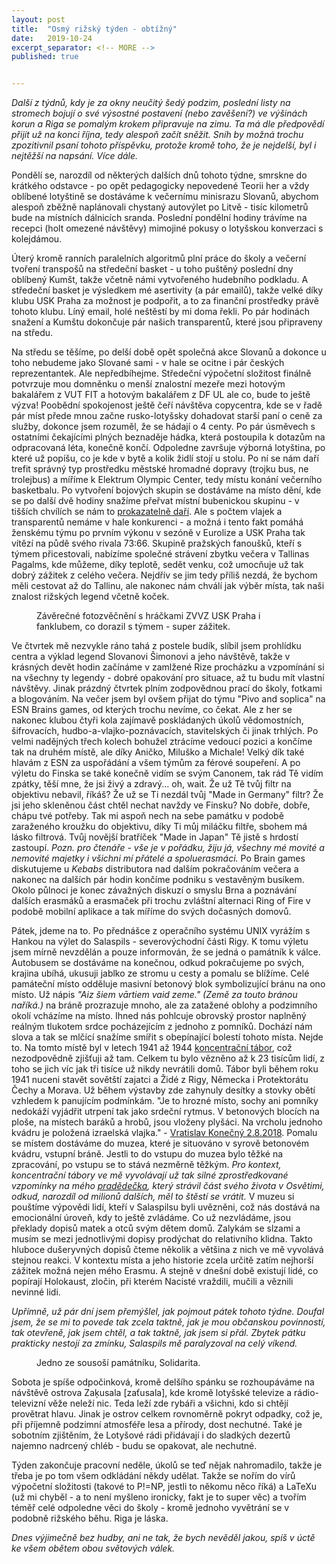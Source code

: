 ```yaml
---
layout: post
title:  "Osmý rižský týden - obtížný"
date:   2019-10-24
excerpt_separator: <!-- MORE -->
published: true


---
```


<p class="intro"><i><span class="dropcap">D</span>alší z týdnů, kdy je za okny neučitý šedý podzim, poslední listy na stromech bojují o své výsostné postavení (nebo zavěšení?) ve výšinách korun a Riga se pomalým krokem připravuje na zimu. Ta má dle předpovědí přijít už na konci října, tedy alespoň začít sněžit. Sníh by možná trochu zpozitivnil psaní tohoto příspěvku, protože kromě toho, že je nejdelší, byl i nejtěžší na napsání. Více dále.</i></p>
<!-- MORE -->

Pondělí se, narozdíl od některých dalších dnů tohoto týdne, smrskne do krátkého odstavce - po opět pedagogicky nepovedené Teorii her a vždy oblíbené lotyštině se dostáváme k večernímu minisrazu Slovanů, abychom alespoň zběžně naplánovali chystaný autovýlet po Litvě - tisíc kilometrů bude na místních dálnicích sranda. Poslední pondělní hodiny trávíme na recepci (holt omezené návštěvy) mimojiné pokusy o lotyšskou konverzaci s kolejdámou.   

Úterý kromě ranních paralelních algoritmů plní práce do školy a večerní tvoření transpošů na středeční basket - u toho puštěný poslední dny oblíbený Kumšt, takže včetně námi vytvořeného hudebního podkladu. A středeční basket je výsledkem mé asertivity (a pár emailů), takže velké díky klubu USK Praha za možnost je podpořit, a to za finanční prostředky právě tohoto klubu. Líný email, holé neštěstí by mi doma řekli. Po pár hodinách snažení a Kumštu dokončuje pár našich transparentů, které jsou připraveny na středu. 

Na středu se těšíme, po delší době opět společná akce Slovanů a dokonce u toho nebudeme jako Slované sami - v hale se ocitne i pár českých reprezentantek. Ale nepředbíhejme. Středeční výpočetní složitost finálně potvrzuje mou domněnku o menší znalostní mezeře mezi hotovým bakalářem z VUT FIT a hotovým bakalářem z DF UL ale co, bude to ještě výzva! Poobědní spokojenost ještě čeří návštěva copycentra, kde se v řadě pár míst přede mnou začne rusko-lotyšsky dohadovat starší paní o ceně za služby, dokonce jsem rozuměl, že se hádají o 4 centy. Po pár úsměvech s ostatními čekajícími plných beznaděje hádka, která postoupila k dotazům na odpracovaná léta, konečně končí.  Odpoledne završuje výborná lotyština, po které už popíšu, co je kde v bytě a kolik židlí stojí u stolu. Po ní se nám daří trefit správný typ prostředku městské hromadné dopravy (trojku bus, ne trolejbus) a míříme k Elektrum Olympic Center, tedy místu konání večerního basketbalu. Po vytvoření bojových skupin se dostáváme na místo dění, kde se po další dvě hodiny snažíme přeřvat místní bubenickou skupinu - v tišších chvílích se nám to [prokazatelně daří](https://www.youtube.com/watch?v=U1EBCbyMRzQ&feature=youtu.be). Ale s počtem vlajek a transparentů nemáme v hale konkurenci - a možná i tento fakt pomáhá ženskému týmu po prvním výkonu v sezóně v Eurolize a USK Praha tak vítězí na půdě svého rivala 73:66. Skupině pražských fanoušků, kteří s týmem přicestovali, nabízíme společné strávení zbytku večera v Tallinas Pagalms, kde můžeme, díky teplotě, sedět venku, což umocňuje už tak dobrý zážitek z celého večera. Nejdřív se jim tedy příliš nezdá, že bychom měli cestovat až do Tallinu, ale nakonec nám chválí jak výběr místa, tak naši znalost rižských legend včetně koček.

 <figure>
 <img src="{{ site.baseurl }}/assets/img/72307197_10156652036001526_2952714012258729984_o.jpg" alt="" class="img-center"> 
   <figcaption>Závěrečné fotozvěčnění s hráčkami ZVVZ USK Praha i fanklubem, co dorazil s týmem - super zážitek.</figcaption>
 </figure>

Ve čtvrtek mě nezvykle ráno tahá z postele budík, slíbil jsem prohlídku centra a výklad legend Slovanovi Šimonovi a jeho návštěvě, takže v krásných devět hodin začínáme v zamlžené Rize procházku a vzpomínání si na všechny ty legendy - dobré opakování pro situace, až tu budu mít vlastní návštěvy. Jinak prázdný čtvrtek plním zodpovědnou prací do školy, fotkami a blogováním. Na večer jsem byl ovšem přijat do týmu "Pivo and soplica" na ESN Brains games, od kterých trochu nevíme, co čekat. Ale z her se nakonec klubou čtyři kola zajímavě poskládaných úkolů vědomostních, šifrovacích, hudbo-a-vlajko-poznávacích, stavitelských či jinak trhlých. Po velmi nadějných třech kolech bohužel ztrácíme vedoucí pozici a končíme tak na druhém místě, ale díky Aničko, Miluško a Michale! Velký dík také hlavám z ESN za uspořádání a všem týmům za férové soupeření. A po výletu do Finska se také konečně vidím se svým Canonem, tak rád Tě vidím zpátky, těší mne, že jsi živý a zdravý... oh, wait. Že už Tě tvůj filtr na objektivu nebavil, říkáš? Že už se Ti nezdál tvůj "Made in Germany" filtr? Že jsi jeho skleněnou část chtěl nechat navždy ve Finsku? No dobře, dobře, chápu tvé potřeby. Tak mi aspoň nech na sebe památku v podobě zaraženého kroužku do objektivu, díky Ti můj miláčku filtře, sbohem má lásko filtrová. Tvůj novější bratříček "Made in Japan" Tě jistě s hrdostí zastoupí. _Pozn. pro čtenáře - vše je v pořádku, žiju já, všechny mé movité a nemovité majetky i všichni mí přátelé a spoluerasmáci._ Po Brain games diskutujeme u _Kebabs_ distributora nad dalším pokračováním večera a nakonec na dalších pár hodin končíme podniku s vestavěným busíkem. Okolo půlnoci je konec závažných diskuzí o smyslu Brna a poznávání dalších erasmáků a erasmaček při trochu zvláštní alternaci Ring of Fire v podobě mobilní aplikace a tak míříme do svých dočasných domovů.

Pátek, jdeme na to. Po přednášce z operačního systému UNIX vyrážím s Hankou na výlet do Salaspils - severovýchodní části Rigy. K tomu výletu jsem mírně nevzdělán a pouze informován, že se jedná o památník k válce. Autobusem se dostáváme na konečnou, odkud pokračujeme po svých, krajina ubíhá, ukusuji jablko ze stromu u cesty a pomalu se blížíme. Celé památeční místo odděluje masivní betonový blok symbolizující bránu na ono místo. Už nápis _"Aiz šiem vārtiem vaid zeme." (Země za touto bránou naříká.)_ na bráně prozrazuje mnoho, ale za zatažené oblohy a podzimního okolí vcházíme na místo. Ihned nás pohlcuje obrovský prostor naplněný reálným tlukotem srdce pocházejícím z jednoho z pomníků. Dochází nám slova a tak se mlčící snažíme smířit s obepínající bolestí tohoto místa. Nejde to. Na tomto místě byl v letech 1941 až 1944 [koncentrační tábor](https://www.valka.cz/LVA-Kurtenhof-Salaspils-t19434), což nezodpovědně zjišťuji až tam. Celkem tu bylo vězněno až k 23 tisícům lidí, z toho se jich víc jak tři tisíce už nikdy nevrátili domů. Tábor byli během roku 1941 nuceni stavět sovětští zajatci a Židé z Rigy, Německa i Protektorátu Čechy a Morava. Už během výstavby zde zahynuly desítky a stovky obětí vzhledem k panujícím podmínkám. "Je to hrozné místo, sochy ani pomníky nedokáží vyjádřit utrpení tak jako srdeční rytmus. V betonových blocích na ploše, na místech baráků a hrobů, jsou vloženy plyšáci. Na vrcholu jednoho kvádru je položená izraelská vlajka." - [Vratislav Konečný 2.8.2018](https://www.novinky.cz/vase-zpravy/clanek/za-temito-vraty-stena-zeme-lotysske-memento-tryznive-smrti-40005563). Pomalu se místem dostáváme do muzea, které je situováno v syrově betonovém kvádru, vstupní bráně. Jestli to do vstupu do muzea bylo těžké na zpracování, po vstupu se to stává nezměrně těžkým. _Pro kontext, koncentrační tábory ve mě vyvolávají už tak silné zprostředkované vzpomínky na mého [pradědečka](https://theses.cz/id/q1cxz4/Martin_Strouhal_-_bakalarska_prace.pdf), který strávil část svého života v Osvětimi, odkud, narozdíl od milionů dalších, měl to štěstí se vrátit._ V muzeu si pouštíme výpovědi lidí, kteří v Salaspilsu byli uvězněni, což nás dostává na emocionální úroveň, kdy to ještě zvládáme. Co už nezvládáme, jsou překlady dopisů matek a otců svým dětem domů. Zalykám se slzami a musím se mezi jednotlivými dopisy prodýchat do relativního klidna. Takto hluboce dušeryvných dopisů čteme několik a většina z nich ve mě vyvolává stejnou reakci. V kontextu místa a jeho historie zcela určitě zatím nejhorší zážitek možná nejen mého Erasmu. A stejně v dnešní době existují lidé, co popírají Holokaust, zločin, při kterém Nacisté vraždili, mučili a věznili nevinné lidi.

_Upřímně, už pár dní jsem přemýšlel, jak pojmout pátek tohoto týdne. Doufal jsem, že se mi to povede tak zcela taktně, jak je mou občanskou povinností, tak otevřeně, jak jsem chtěl, a tak taktně, jak jsem si přál. Zbytek pátku prakticky nestojí za zmínku, Salaspils mě paralyzoval na celý víkend._  

 <figure>
 <img src="{{ site.baseurl }}/assets/img/IMG_1381.JPG" alt="" class="img-center"> 
   <figcaption>Jedno ze sousoší památníku, Solidarita.</figcaption>
 </figure>

Sobota je spíše odpočinková, kromě delšího spánku se rozhoupáváme na návštěvě ostrova Zaķusala [zaťusala], kde kromě lotyšské televize a rádio-televizní věže neleží nic. Teda leží zde rybáři a všichni, kdo si chtějí provětrat hlavu. Jinak je ostrov celkem rovnoměrně pokryt odpadky, což je, při příjemně podzimní atmosféře lesa a přírody, dost nechutné. Také je sobotním zjištěním, že Lotyšové rádi přidávají i do sladkých dezertů najemno nadrcený chléb - budu se opakovat, ale nechutné.

Týden zakončuje pracovní neděle, úkolů se teď nějak nahromadilo, takže je třeba je po tom všem odkládání někdy udělat. Takže se nořím do vírů výpočetní složitosti (takové to P!=NP, jestli to někomu něco říká) a LaTeXu (už mi chyběl - a to není myšleno ironicky, fakt je to super věc) a tvořím téměř celé odpoledne věci do školy - kromě jednoho vyvětrání se v podobně rižského běhu. Riga je láska.   

_Dnes výjimečně bez hudby, ani ne tak, že bych nevěděl jakou, spíš v úctě ke všem obětem obou světových válek._   


